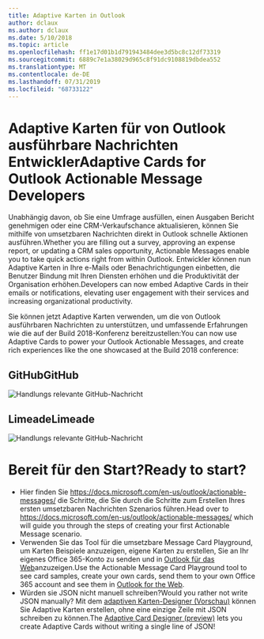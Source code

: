 ```yaml
---
title: Adaptive Karten in Outlook
author: dclaux
ms.author: dclaux
ms.date: 5/10/2018
ms.topic: article
ms.openlocfilehash: ff1e17d01b1d791943484dee3d5bc8c12df73319
ms.sourcegitcommit: 6889c7e1a38029d965c8f91dc9108819dbdea552
ms.translationtype: MT
ms.contentlocale: de-DE
ms.lasthandoff: 07/31/2019
ms.locfileid: "68733122"
---
```

# <a name="adaptive-cards-for-outlook-actionable-message-developers"></a><span data-ttu-id="792e7-102">Adaptive Karten für von Outlook ausführbare Nachrichten Entwickler</span><span class="sxs-lookup"><span data-stu-id="792e7-102">Adaptive Cards for Outlook Actionable Message Developers</span></span>

<span data-ttu-id="792e7-103">Unabhängig davon, ob Sie eine Umfrage ausfüllen, einen Ausgaben Bericht genehmigen oder eine CRM-Verkaufschance aktualisieren, können Sie mithilfe von umsetzbaren Nachrichten direkt in Outlook schnelle Aktionen ausführen.</span><span class="sxs-lookup"><span data-stu-id="792e7-103">Whether you are filling out a survey, approving an expense report, or updating a CRM sales opportunity, Actionable Messages enable you to take quick actions right from within Outlook.</span></span> <span data-ttu-id="792e7-104">Entwickler können nun Adaptive Karten in Ihre e-Mails oder Benachrichtigungen einbetten, die Benutzer Bindung mit Ihren Diensten erhöhen und die Produktivität der Organisation erhöhen.</span><span class="sxs-lookup"><span data-stu-id="792e7-104">Developers can now embed Adaptive Cards in their emails or notifications, elevating user engagement with their services and increasing organizational productivity.</span></span>

<span data-ttu-id="792e7-105">Sie können jetzt Adaptive Karten verwenden, um die von Outlook ausführbaren Nachrichten zu unterstützen, und umfassende Erfahrungen wie die auf der Build 2018-Konferenz bereitzustellen:</span><span class="sxs-lookup"><span data-stu-id="792e7-105">You can now use Adaptive Cards to power your Outlook Actionable Messages, and create rich experiences like the one showcased at the Build 2018 conference:</span></span>

## <a name="github"></a><span data-ttu-id="792e7-106">GitHub</span><span class="sxs-lookup"><span data-stu-id="792e7-106">GitHub</span></span>
![Handlungs relevante GitHub-Nachricht](media/outlook/GitHub.png)

## <a name="limeade"></a><span data-ttu-id="792e7-108">Limeade</span><span class="sxs-lookup"><span data-stu-id="792e7-108">Limeade</span></span>
![Handlungs relevante GitHub-Nachricht](media/outlook/Limeade.jpg)


# <a name="ready-to-start"></a><span data-ttu-id="792e7-110">Bereit für den Start?</span><span class="sxs-lookup"><span data-stu-id="792e7-110">Ready to start?</span></span>

- <span data-ttu-id="792e7-111">Hier finden Sie https://docs.microsoft.com/en-us/outlook/actionable-messages/ die Schritte, die Sie durch die Schritte zum Erstellen Ihres ersten umsetzbaren Nachrichten Szenarios führen.</span><span class="sxs-lookup"><span data-stu-id="792e7-111">Head over to https://docs.microsoft.com/en-us/outlook/actionable-messages/ which will guide you through the steps of creating your first Actionable Message scenario.</span></span>
- <span data-ttu-id="792e7-112">Verwenden Sie das Tool für die umsetzbare Message Card Playground, um Karten Beispiele anzuzeigen, eigene Karten zu erstellen, Sie an Ihr eigenes Office 365-Konto zu senden und in [Outlook für das Web](https://outlook.office.com)anzuzeigen.</span><span class="sxs-lookup"><span data-stu-id="792e7-112">Use the Actionable Message Card Playground tool to see card samples, create your own cards, send them to your own Office 365 account and see them in [Outlook for the Web](https://outlook.office.com).</span></span>
- <span data-ttu-id="792e7-113">Würden sie JSON nicht manuell schreiben?</span><span class="sxs-lookup"><span data-stu-id="792e7-113">Would you rather not write JSON manually?</span></span> <span data-ttu-id="792e7-114">Mit dem [adaptiven Karten-Designer (Vorschau)](https://acdesignerbeta.azurewebsites.net) können Sie Adaptive Karten erstellen, ohne eine einzige Zeile mit JSON schreiben zu können.</span><span class="sxs-lookup"><span data-stu-id="792e7-114">The [Adaptive Card Designer (preview)](https://acdesignerbeta.azurewebsites.net) lets you create Adaptive Cards without writing a single line of JSON!</span></span>